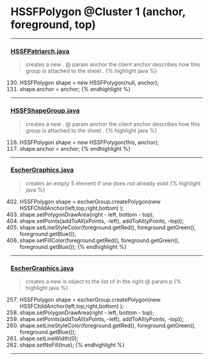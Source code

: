 # HSSFPolygon @Cluster 1 (anchor, foreground, top)

***

### [HSSFPatriarch.java](https://searchcode.com/codesearch/view/15642333/)
> creates a new . @ param anchor the client anchor describes how this group is attached to the sheet . 
{% highlight java %}
130. HSSFPolygon shape = new HSSFPolygon(null, anchor);
131. shape.anchor = anchor;
{% endhighlight %}

***

### [HSSFShapeGroup.java](https://searchcode.com/codesearch/view/15642300/)
> creates a new . @ param anchor the client anchor describes how this group is attached to the sheet . 
{% highlight java %}
116. HSSFPolygon shape = new HSSFPolygon(this, anchor);
117. shape.anchor = anchor;
{% endhighlight %}

***

### [EscherGraphics.java](https://searchcode.com/codesearch/view/15642323/)
> creates an empty 5 element if one does not already exist 
{% highlight java %}
402. HSSFPolygon shape = escherGroup.createPolygon(new HSSFChildAnchor(left,top,right,bottom) );
403. shape.setPolygonDrawArea(right - left, bottom - top);
404. shape.setPoints(addToAll(xPoints, -left), addToAll(yPoints, -top));
405. shape.setLineStyleColor(foreground.getRed(), foreground.getGreen(), foreground.getBlue());
406. shape.setFillColor(foreground.getRed(), foreground.getGreen(), foreground.getBlue());
{% endhighlight %}

***

### [EscherGraphics.java](https://searchcode.com/codesearch/view/15642323/)
> creates a new is object to the list of in the right @ param p 
{% highlight java %}
257. HSSFPolygon shape = escherGroup.createPolygon(new HSSFChildAnchor(left,top,right,bottom) );
258. shape.setPolygonDrawArea(right - left, bottom - top);
259. shape.setPoints(addToAll(xPoints, -left), addToAll(yPoints, -top));
260. shape.setLineStyleColor(foreground.getRed(), foreground.getGreen(), foreground.getBlue());
261. shape.setLineWidth(0);
262. shape.setNoFill(true);
{% endhighlight %}

***

